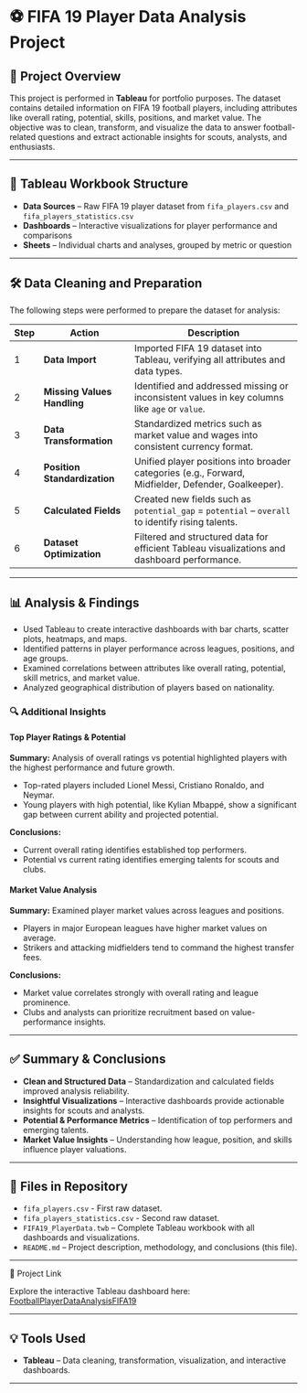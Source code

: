 # ⚽ FIFA 19 Player Data Analysis Project

## 📄 Project Overview

This project is performed in **Tableau** for portfolio purposes. The dataset contains detailed information on FIFA 19 football players, including attributes like overall rating, potential, skills, positions, and market value.
The objective was to clean, transform, and visualize the data to answer football-related questions and extract actionable insights for scouts, analysts, and enthusiasts.

---

## 📂 Tableau Workbook Structure

* **Data Sources** – Raw FIFA 19 player dataset from `fifa_players.csv` and `fifa_players_statistics.csv`
* **Dashboards** – Interactive visualizations for player performance and comparisons
* **Sheets** – Individual charts and analyses, grouped by metric or question

---

## 🛠 Data Cleaning and Preparation

The following steps were performed to prepare the dataset for analysis:

| Step | Action                       | Description                                                                                         |
| ---- | ---------------------------- | --------------------------------------------------------------------------------------------------- |
| 1    | **Data Import**              | Imported FIFA 19 dataset into Tableau, verifying all attributes and data types.                     |
| 2    | **Missing Values Handling**  | Identified and addressed missing or inconsistent values in key columns like `age` or `value`.       |
| 3    | **Data Transformation**      | Standardized metrics such as market value and wages into consistent currency format.                |
| 4    | **Position Standardization** | Unified player positions into broader categories (e.g., Forward, Midfielder, Defender, Goalkeeper). |
| 5    | **Calculated Fields**        | Created new fields such as `potential_gap` = `potential` – `overall` to identify rising talents.    |
| 6    | **Dataset Optimization**     | Filtered and structured data for efficient Tableau visualizations and dashboard performance.        |

---

## 📊 Analysis & Findings

* Used Tableau to create interactive dashboards with bar charts, scatter plots, heatmaps, and maps.
* Identified patterns in player performance across leagues, positions, and age groups.
* Examined correlations between attributes like overall rating, potential, skill metrics, and market value.
* Analyzed geographical distribution of players based on nationality.

### 🔍 Additional Insights

#### Top Player Ratings & Potential

**Summary:**
Analysis of overall ratings vs potential highlighted players with the highest performance and future growth.

* Top-rated players included Lionel Messi, Cristiano Ronaldo, and Neymar.
* Young players with high potential, like Kylian Mbappé, show a significant gap between current ability and projected potential.

**Conclusions:**

* Current overall rating identifies established top performers.
* Potential vs current rating identifies emerging talents for scouts and clubs.

#### Market Value Analysis

**Summary:**
Examined player market values across leagues and positions.

* Players in major European leagues have higher market values on average.
* Strikers and attacking midfielders tend to command the highest transfer fees.

**Conclusions:**

* Market value correlates strongly with overall rating and league prominence.
* Clubs and analysts can prioritize recruitment based on value-performance insights.

---

## ✅ Summary & Conclusions

* **Clean and Structured Data** – Standardization and calculated fields improved analysis reliability.
* **Insightful Visualizations** – Interactive dashboards provide actionable insights for scouts and analysts.
* **Potential & Performance Metrics** – Identification of top performers and emerging talents.
* **Market Value Insights** – Understanding how league, position, and skills influence player valuations.

---

## 📎 Files in Repository

* `fifa_players.csv` - First raw dataset.
* `fifa_players_statistics.csv` - Second raw dataset.
* `FIFA19_PlayerData.twb` – Complete Tableau workbook with all dashboards and visualizations.
* `README.md` – Project description, methodology, and conclusions (this file).

---

🔗 Project Link

Explore the interactive Tableau dashboard here: [FootballPlayerDataAnalysisFIFA19](https://public.tableau.com/app/profile/cezary.pokoca/viz/Project_3_FIFA_Data/FootballPlayerDataAnalysisFIFA19)

--- 

## 💡 Tools Used

* **Tableau** – Data cleaning, transformation, visualization, and interactive dashboards.

---

